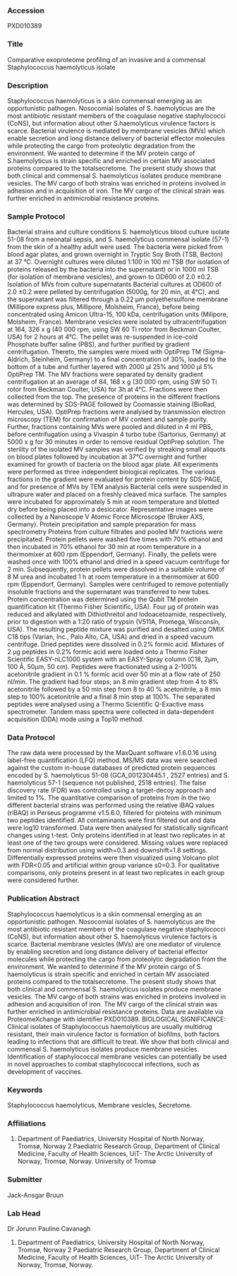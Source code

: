 ### Accession
PXD010389

### Title
Comparative exoproteome profiling of an invasive and a commensal Staphylococcus haemolyticus isolate

### Description
Staphylococcus haemolyticus is a skin commensal emerging as an opportunistic pathogen. Nosocomial isolates of S. haemolyticus are the most antibiotic resistant members of the coagulase negative staphylococci (CoNS), but information about other S.haemolyticus virulence factors is scarce. Bacterial virulence is mediated by membrane vesicles (MVs) which enable secretion and long distance delivery of bacterial effector molecules while protecting the cargo from proteolytic degradation from the environment. We wanted to determine if the MV protein cargo of S.haemolyticus is strain specific and enriched in certain MV associated proteins compared to the totalsecretome. The present study shows that both clinical and commensal S. haemolyticus isolates produce membrane vesicles. The MV cargo of both strains was enriched in proteins involved in adhesion and in acquisition of iron. The MV cargo of the clinical strain was further enriched in antimicrobial resistance proteins.

### Sample Protocol
Bacterial strains and culture conditions S. haemolyticus blood culture isolate 51-08 from a neonatal sepsis, and S. haemolyticus commensal isolate (57-1) from the skin of a healthy adult were used. The bacteria were picked from blood agar plates, and grown overnight in Tryptic Soy Broth (TSB, Becton) at 37 °C. Overnight cultures were diluted 1:100 in 100 ml TSB (for isolation of proteins released by the bacteria into the supernatant) or in 1000 ml TSB (for isolation of membrane vesicles), and grown to OD600 of 2.0 ±0.2.   Isolation of MVs from culture supernatants Bacterial cultures at OD600 of 2.0 ±0.2 were pelleted by centrifugation (5000g, for 20 min, at 4°C), and the supernatant was filtered through a 0.22 µm polyethersulfone membrane (Millipore express plus, Millipore, Molsheim, France), before being concentrated using Amicon Ultra-15, 100 kDa, centrifugation units (Milipore, Molsheim, France). Membrane vesicles were isolated by ultracentrifugation at 164, 326 x g (40 000 rpm, using SW 60 Ti rotor from Beckman Coulter, USA) for 2 hours at 4°C. The pellet was re-suspended in ice-cold Phosphate buffer saline (PBS), and further purified by gradient centrifugation. Thereto, the samples were mixed with OptiPrep TM (Sigma-Aldrich, Steinheim, Germany) to a final concentration of 30%, loaded to the bottom of a tube and further layered with 2000 µl 25% and 1000 µl 5% OptiPrep TM. The MV fractions were separated by density gradient centrifugation at an average of 84, 168 x g (30 000 rpm, using SW 50 Ti rotor from Beckman Coulter, USA) for 3h at 4°C. Fractions were then collected from the top. The presence of proteins in the different fractions was determined by SDS-PAGE followed by Coomassie staining (BioRad, Hercules, USA). OptiPrep fractions were analysed by transmission electron microscopy (TEM) for confirmation of MV content and sample purity. Further, fractions containing MVs were pooled and diluted in 4 ml PBS, before centrifugation using a Vivaspin 4 turbo tube (Sartorius, Germany) at 5000 x g for 30 minutes in order to remove residual OptiPrep solution. The sterility of the isolated MV samples was verified by streaking small aliquots on blood plates followed by incubation at 37°C overnight and further examined for growth of bacteria on the blood agar plate. All experiments were performed as three independent biological replicates.  The various fractions in the gradient were evaluated for protein content by SDS-PAGE, and for presence of MVs by TEM analysis  Bacterial cells were suspended in ultrapure water and placed on a freshly cleaved mica surface. The samples were incubated for approximately 5 min at room temperature and blotted dry before being placed into a desiccator. Representative images were collected by a Nanoscope V Atomic Force Microscope (Bruker AXS, Germany).  Protein precipitation and sample preparation for mass spectrometry Proteins from culture filtrates and pooled MV fractions were precipitated. Protein pellets were washed five times with 70% ethanol and then incubated in 70% ethanol for 30 min at room temperature in a thermomixer at 600 rpm (Eppendorf, Germany). Finally, the pellets were washed once with 100% ethanol and dried in a speed vacuum centrifuge for 2 min. Subsequently, protein pellets were dissolved in a suitable volume of 8 M urea and incubated 1 h at room temperature in a thermomixer at 600 rpm (Eppendorf, Germany). Samples were centrifuged to remove potentially insoluble fractions and the supernatant was transferred to new tubes. Protein concentration was determined using the Qubit TM protein quantification kit (Thermo Fisher Scientific, USA). Four µg of protein was reduced and alkylated with Dithiothreitol and Iodoacetoamide, respectively, prior to digestion with a 1:20 ratio of trypsin (V511A, Promega, Wisconsin, USA). The resulting peptide mixture was purified and desalted using OMIX C18 tips (Varian, Inc., Palo Alto, CA, USA) and dried in a speed vacuum centrifuge. Dried peptides were dissolved in 0.2% formic acid.  Mixtures of 2 µg peptides in 0.2% formic acid were loaded onto a Thermo Fisher Scientific EASY-nLC1000 system with an EASY-Spray column (C18, 2µm, 100 Å, 50µm, 50 cm). Peptides were fractionated using a 2-100% acetonitrile gradient in 0.1 % formic acid over 50 min at a flow rate of 250 nl/min. The gradient had four steps; an 8 min gradient step from 4 to 8% acetonitrile followed by a 50 min step from 8 to 40 % acetonitrile, a 8 min step to 100% acetonitrile and a final 8 min step at 100%.  The separated peptides were analysed using a Thermo Scientific Q-Exactive mass spectrometer. Tandem mass spectra were collected in data-dependent acquisition (DDA) mode using a Top10 method.

### Data Protocol
The raw data were processed by the MaxQuant software v1.6.0.16 using label-free quantification (LFQ) method. MS/MS data was were searched against the custom in-house databases of predicted protein sequences encoded by S. haemolyticus 51-08 (GCA_001230445.1 , 2527 entries) and S. haemolyticus 57-1 (sequence  not published, 2518 entries). The false discovery rate (FDR) was controlled using a target-decoy approach and limited to 1%.  The quantitative comparison of proteins from in the two different bacterial strains was performed  using the relative iBAQ values (riBAQ) in Perseus programme v1.5.6.0, filtered for proteins with minimum two peptides identified. All contaminants were first filtered out and data were log10 transformed. Data were then analysed for statistically significant changes using t-test. Only proteins identified in at least two replicates in at least one of the two groups were considered. Missing values were replaced from normal distribution using width=0.3 and downshift=1.8 settings. Differentially expressed proteins were then visualized using Volcano plot with FDR<0.05 and artificial within group variance s0=0.3. For qualitative comparisons, only proteins present in at least two replicates in each group were considered further.

### Publication Abstract
Staphylococcus haemolyticus is a skin commensal emerging as an opportunistic pathogen. Nosocomial isolates of S. haemolyticus are the most antibiotic resistant members of the coagulase negative staphylococci (CoNS), but information about other S. haemolyticus virulence factors is scarce. Bacterial membrane vesicles (MVs) are one mediator of virulence by enabling secretion and long distance delivery of bacterial effector molecules while protecting the cargo from proteolytic degradation from the environment. We wanted to determine if the MV protein cargo of S. haemolyticus is strain specific and enriched in certain MV associated proteins compared to the totalsecretome. The present study shows that both clinical and commensal S. haemolyticus isolates produce membrane vesicles. The MV cargo of both strains was enriched in proteins involved in adhesion and acquisition of iron. The MV cargo of the clinical strain was further enriched in antimicrobial resistance proteins. Data are available via ProteomeXchange with identifier PXD010389. BIOLOGICAL SIGNIFICANCE: Clinical isolates of Staphylococcus haemolyticus are usually multidrug resistant, their main virulence factor is formation of biofilms, both factors leading to infections that are difficult to treat. We show that both clinical and commensal S. haemolyticus isolates produce membrane vesicles. Identification of staphylococcal membrane vesicles can potentially be used in novel approaches to combat staphylococcal infections, such as development of vaccines.

### Keywords
Staphylococcus haemolyticus, Membrane vesicles, Secretome.

### Affiliations
1. Department of Paediatrics, University Hospital of North Norway, Tromsø, Norway  2 Paediatric Research Group, Department of Clinical Medicine, Faculty of Health Sciences, UiT- The Arctic University of Norway, Tromsø, Norway.
University of Tromsø

### Submitter
Jack-Ansgar Bruun

### Lab Head
Dr Jorunn Pauline Cavanagh
1. Department of Paediatrics, University Hospital of North Norway, Tromsø, Norway  2 Paediatric Research Group, Department of Clinical Medicine, Faculty of Health Sciences, UiT- The Arctic University of Norway, Tromsø, Norway.


